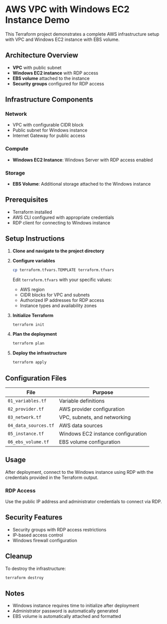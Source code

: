 # AWS VPC with Windows EC2 Instance Demo

This Terraform project demonstrates a complete AWS infrastructure setup with VPC and Windows EC2 instance with EBS volume.

## Architecture Overview

- **VPC** with public subnet
- **Windows EC2 instance** with RDP access
- **EBS volume** attached to the instance
- **Security groups** configured for RDP access

## Infrastructure Components

### Network
- VPC with configurable CIDR block
- Public subnet for Windows instance
- Internet Gateway for public access

### Compute
- **Windows EC2 Instance**: Windows Server with RDP access enabled

### Storage
- **EBS Volume**: Additional storage attached to the Windows instance

## Prerequisites

- Terraform installed
- AWS CLI configured with appropriate credentials
- RDP client for connecting to Windows instance

## Setup Instructions

1. **Clone and navigate to the project directory**

2. **Configure variables**
   ```bash
   cp terraform.tfvars.TEMPLATE terraform.tfvars
   ```
   Edit `terraform.tfvars` with your specific values:
   - AWS region
   - CIDR blocks for VPC and subnets
   - Authorized IP addresses for RDP access
   - Instance types and availability zones

3. **Initialize Terraform**
   ```bash
   terraform init
   ```

4. **Plan the deployment**
   ```bash
   terraform plan
   ```

5. **Deploy the infrastructure**
   ```bash
   terraform apply
   ```

## Configuration Files

| File | Purpose |
|------|---------| 
| `01_variables.tf` | Variable definitions |
| `02_provider.tf` | AWS provider configuration |
| `03_network.tf` | VPC, subnets, and networking |
| `04_data_sources.tf` | AWS data sources |
| `05_instance.tf` | Windows EC2 instance configuration |
| `06_ebs_volume.tf` | EBS volume configuration |

## Usage

After deployment, connect to the Windows instance using RDP with the credentials provided in the Terraform output.

### RDP Access
Use the public IP address and administrator credentials to connect via RDP.

## Security Features

- Security groups with RDP access restrictions
- IP-based access control
- Windows firewall configuration

## Cleanup

To destroy the infrastructure:
```bash
terraform destroy
```

## Notes

- Windows instance requires time to initialize after deployment
- Administrator password is automatically generated
- EBS volume is automatically attached and formatted